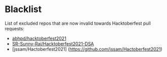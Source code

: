 # Blacklist
List of excluded repos that are now invalid towards Hacktoberfest pull requests:
* [abhpd/hacktoberfest2021](https://github.com/abhpd/hacktoberfest2021)
* [SR-Sunny-Raj/Hacktoberfest2021-DSA](https://github.com/SR-Sunny-Raj/Hacktoberfest2021-DSA)
* [jssam/Hactoberfest2021] (https://github.com/jssam/Hactoberfest2021)